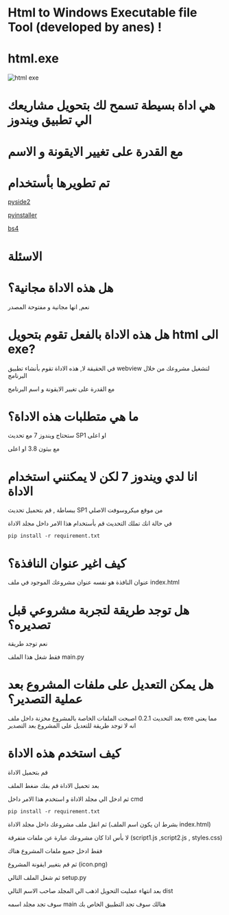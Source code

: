 # Html to Windows Executable file Tool (developed by anes) !
# html.exe
![html exe](https://github.com/MRbreaddz/html.exe_tool/assets/170880303/57d916cd-3684-4369-a730-784f9ed9fb1a)
# هي اداة بسيطة تسمح لك بتحويل مشاريعك الي تطبيق ويندوز 


# مع القدرة على تغيير الايقونة و الاسم

# تم تطويرها بأستخدام

[pyside2](https://pypi.org/project/PySide2/)

[pyinstaller](https://pypi.org/project/pyinstaller/)

[bs4](https://pypi.org/project/beautifulsoup4/)

# الاسئلة

# هل هذه الاداة مجانية؟

نعم, انها مجانية و مفتوحة المصدر


# هل هذه الاداة بالفعل تقوم بتحويل html الى exe?

في الحقيقة لا, هذه الاداة تقوم بأنشاء تطبيق webview لتشغيل مشروعك من خلال البرنامج

مع  القدرة على تغيير الايقونة و اسم البرنامج


# ما هي متطلبات هذه الاداة؟

ستحتاج ويندوز 7 مع تحديث SP1 او اعلى

مع بيثون 3.8 او اعلى


# انا لدي ويندوز 7 لكن لا يمكنني استخدام الاداة

ببساطة , قم بتحميل تحديث SP1 من موقع ميكروسوفت الاصلي

في حالة انك تملك التحديث قم بأستخدام هذا الامر داخل مجلد الاداة

    pip install -r requirement.txt

# كيف اغير عنوان النافذة؟

عنوان النافذة هو نفسه عنوان مشروعك الموجود في ملف index.html

# هل توجد طريقة لتجربة مشروعي قبل تصديره؟

نعم توجد طريقة 

فقط شغل هذا الملف main.py

# هل يمكن التعديل على ملفات المشروع بعد عملية التصدير؟

بعد التحديث 0.2.1 اصبحت الملفات الخاصة بالمشروع مخزنة داخل ملف exe مما يعني انه لا توجد طريقة للتعديل على المشروع بعد التصدير

# كيف استخدم هذه الاداة


قم بتحميل الاداة

بعد تحميل الاداة قم بفك ضغط الملف

ثم ادخل الي مجلد الاداة و استخدم هذا الامر داخل cmd

    pip install -r requirement.txt

ثم انقل ملف مشروعك داخل مجلد الاداة (بشرط ان يكون اسم الملف index.html)

لا بأس اذا كان مشروعك عبارة عن ملفات متفرقة (script1.js ,script2.js , styles.css)
 
فقط ادخل جميع ملفات المشروع هناك

ثم قم بتغيير ايقونة المشروع (icon.png)

ثم شغل الملف التالي setup.py

بعد انتهاء عمليت التحويل اذهب الي المجلد صاحب الاسم التالي
dist

سوف تجد مجلد اسمه main هنالك سوف تجد التطبيق الخاص بك

